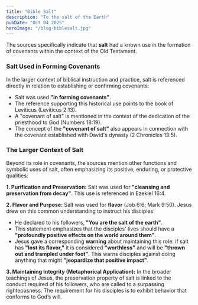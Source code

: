 ```yaml
---
title: "Bible Salt"
description: "To the salt of the Earth"
pubDate: "Oct 04 2025"
heroImage: "/blog-biblesalt.jpg"
---
```


The sources specifically indicate that **salt** had a known use in the formation of covenants within the context of the Old Testament.

### Salt Used in Forming Covenants

In the larger context of biblical instruction and practice, salt is referenced directly in relation to establishing or confirming covenants:

*   Salt was used **"in forming covenants"**.
*   The reference supporting this historical use points to the book of Leviticus (Leviticus 2:13).
*   A "covenant of salt" is mentioned in the context of the dedication of the priesthood to God (Numbers 18:19).
*   The concept of the **"covenant of salt"** also appears in connection with the covenant established with David's dynasty (2 Chronicles 13:5).

### The Larger Context of Salt

Beyond its role in covenants, the sources mention other functions and symbolic uses of salt, often emphasizing its positive, enduring, or protective qualities:

**1. Purification and Preservation:**
Salt was used for **"cleansing and preservation from decay"**. This use is referenced in Ezekiel 16:4.

**2. Flavor and Purpose:**
Salt was used for **flavor** (Job 6:6; Mark 9:50). Jesus drew on this common understanding to instruct his disciples:
*   He declared to his followers, **"You are the salt of the earth"**.
*   This statement emphasizes that the disciples' lives should have a **"profoundly positive effects on the world around them"**.
*   Jesus gave a corresponding **warning** about maintaining this role: if salt has **"lost its flavor,"** it is considered **"worthless"** and will be **"thrown out and trampled under foot"**. This warns disciples against doing anything that might **"jeopardize that positive impact"**.

**3. Maintaining Integrity (Metaphorical Application):**
In the broader teachings of Jesus, the preservation property of salt is linked to the conduct required of his followers, who are called to a surpassing righteousness. The requirement for his disciples is to exhibit behavior that conforms to God’s will.
